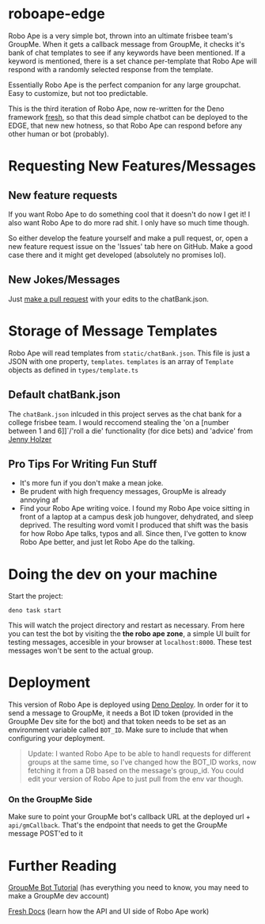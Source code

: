 # roboape-edge

Robo Ape is a very simple bot, thrown into an ultimate frisbee team's GroupMe. When it gets a callback message from GroupMe, it checks it's bank of chat templates to see if any keywords have been mentioned. If a keyword is mentioned, there is a set chance per-template that Robo Ape will respond with a randomly selected response from the template.

Essentially Robo Ape is the perfect companion for any large groupchat. Easy to customize, but not too predictable. 

This is the third iteration of Robo Ape, now re-written for the Deno framework [fresh](https://fresh.deno.dev/), so that this dead simple chatbot can be deployed to the EDGE, that new new hotness, so that Robo Ape can respond before any other human or bot (probably).

# Requesting New Features/Messages

## New feature requests
If you want Robo Ape to do something cool that it doesn't do now I get it! I also want Robo Ape to do more rad shit. I only have so much time though. 

So either develop the feature yourself and make a pull request, or, open a new feature request issue on the 'Issues' tab here on GitHub. Make a good case there and it might get developed (absolutely no promises lol).

## New Jokes/Messages
Just [make a pull request](https://docs.github.com/en/pull-requests/collaborating-with-pull-requests/proposing-changes-to-your-work-with-pull-requests/creating-a-pull-request) with your edits to the chatBank.json. 

# Storage of Message Templates

Robo Ape will read templates from `static/chatBank.json`. This file is just a JSON with one property, `templates`. `templates` is an array of `Template` objects as defined in `types/template.ts`

## Default chatBank.json

The `chatBank.json` inlcuded in this project serves as the chat bank for a college frisbee team. I would reccomend stealing the 'on a \[number between 1 and 6]\]`/'roll a die' functionality (for dice bets) and 'advice' from [Jenny Holzer](https://www.cs.utexas.edu/~field/holzer/truisms.txt)

## Pro Tips For Writing Fun Stuff
- It's more fun if you don't make a mean joke.
- Be prudent with high frequency messages, GroupMe is already annoying af
- Find your Robo Ape writing voice. I found my Robo Ape voice sitting in front of a laptop at a campus desk job hungover, dehydrated, and sleep deprived. The resulting word vomit I produced that shift was the basis for how Robo Ape talks, typos and all. Since then, I've gotten to know Robo Ape better, and just let Robo Ape do the talking. 



# Doing the dev on your machine

Start the project:

```
deno task start
```

This will watch the project directory and restart as necessary. From here you can test the bot by visiting the **the robo ape zone**, a simple UI built for testing messages, accesible in your browser at `localhost:8000`. These test messages won't be sent to the actual group.


# Deployment

This version of Robo Ape is deployed using [Deno Deploy](https://deno.com/deploy). In order for it to send a message to GroupMe, it needs a Bot ID token (provided in the GroupMe Dev site for the bot) and that token needs to be set as an environment variable called `BOT_ID`. Make sure to include that when configuring your deployment.

> Update: I wanted Robo Ape to be able to handl requests for different groups at the same time, so I've changed how the BOT_ID works, now fetching it from a DB based on the message's group_id. You could edit your version of Robo Ape to just pull from the env var though.


### On the GroupMe Side

Make sure to point your GroupMe bot's callback URL at the deployed url + `api/gmCallback`. That's the endpoint that needs to get the GroupMe message POST'ed to it


# Further Reading

[GroupMe Bot Tutorial](https://dev.groupme.com/tutorials/bots) (has everything you need to know, you may need to make a GroupMe dev account)

[Fresh Docs](https://fresh.deno.dev/docs/getting-started) (learn how the API and UI side of Robo Ape work)
